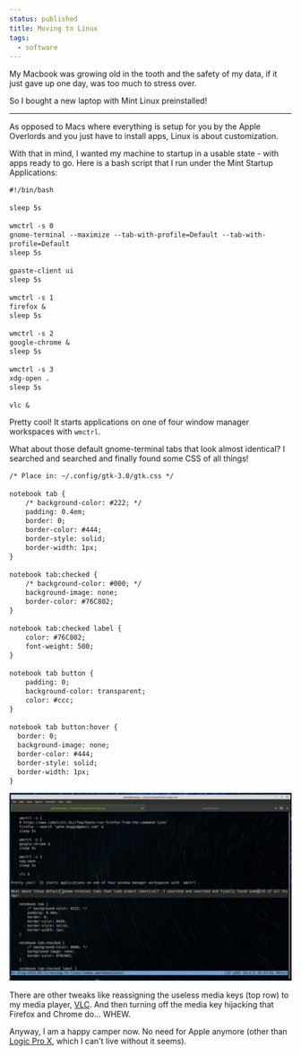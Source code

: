 ```yaml
---
status: published
title: Moving to Linux
tags:
  - software
---
```


My Macbook was growing old in the tooth and the safety of my data, if it just gave up one day, was too much to stress over.

So I bought a new laptop with Mint Linux preinstalled!

---

As opposed to Macs where everything is setup for you by the Apple Overlords and you just have to install apps, Linux is about customization.

With that in mind, I wanted my machine to startup in a usable state - with apps ready to go.  Here is a bash script that I run under the Mint Startup Applications:

    #!/bin/bash

    sleep 5s

    wmctrl -s 0
    gnome-terminal --maximize --tab-with-profile=Default --tab-with-profile=Default
    sleep 5s

    gpaste-client ui
    sleep 5s

    wmctrl -s 1
    firefox &
    sleep 5s

    wmctrl -s 2
    google-chrome &
    sleep 5s

    wmctrl -s 3
    xdg-open .
    sleep 5s

    vlc &

Pretty cool!  It starts applications on one of four window manager workspaces with `wmctrl`.

What about those default gnome-terminal tabs that look almost identical?  I searched and searched and finally found some CSS of all things!

    /* Place in: ~/.config/gtk-3.0/gtk.css */

    notebook tab {
        /* background-color: #222; */
        padding: 0.4em;
        border: 0;
        border-color: #444;
        border-style: solid;
        border-width: 1px;
    }
    
    notebook tab:checked {
        /* background-color: #000; */
        background-image: none;
        border-color: #76C802;
    }
    
    notebook tab:checked label {
        color: #76C802;
        font-weight: 500;
    }
    
    notebook tab button {
        padding: 0;
        background-color: transparent;
        color: #ccc;
    }
    
    notebook tab button:hover {
      border: 0;
      background-image: none;
      border-color: #444;
      border-style: solid;
      border-width: 1px;
    }

![](gnome-terminal.png)

There are other tweaks like reassigning the useless media keys (top row) to my media player, [VLC](https://www.videolan.org/vlc/index.html).  And then turning off the media key hijacking that Firefox and Chrome do... WHEW.

Anyway, I am a happy camper now.  No need for Apple anymore (other than [Logic Pro X](https://www.apple.com/logic-pro/), which I can't live without it seems).
